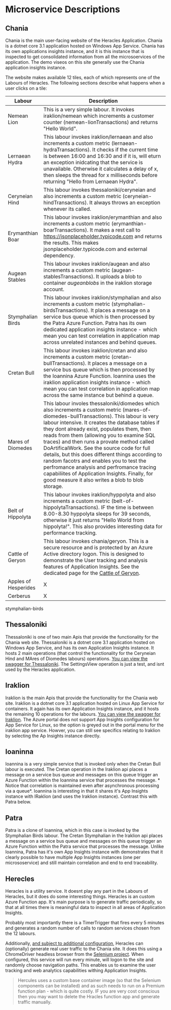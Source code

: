 # Microservice Descriptions 
## Chania

Chania is the main user-facing website of the Heracles Application.  Chania is a dotnet core 3.1 application hosted on Windows App Service.  Chania has its own applications insights instance, and it is this instance that is inspected to get consolidated information from all the microsoervices of the application.  The demo viseos on this site generally use the Chania application insights instance.

The website makes available 12 tiles, each of which represents one of the Labours of Heracles. The following sections describe what happens when a user clicks on a tile:

| Labour | Description |
| --- | ----------- |
| Nemean Lion | This is a very simple labour.  It invokes iraklion/nemean which increments a customer counter (nemean-lionTransactions) and returns "Hello World". |
| Lernaean Hydra | This labour invokes iraklion/lernaean and also increments a custom metric (lernaean-hydraTransactions).  It checks if the current time is between 16:00 and 16:30 and if it is, will eturn an exception inidcating that the service is unavailable.  Otherwise it calculates a delay of x, then sleeps the thread for x milliseconds before returning "Hello from Lernaean Hydra". |
| Ceryneian Hind | This labour invokes thessaloniki/ceryneian and also increments a custom metric (ceryneian-hindTransactions). It always throws an exception whenever its called. |
| Erymanthian Boar | This labour invokes iraklion/erymanthian and also increments a custom metric (erymanthian-boarTransactions). It makes a rest call to https://jsonplaceholder.typicode.com and returns the results. This makes jsonplaceholder.typicode.com and external dependency. |
| Augean Stables| This labour invokes iraklion/augean and also increments a custom metric (augean-stablesTransactions). It uploads a blob to container *augeanblobs* in the iraklion storage account. |
| Stymphalian Birds | This labour invokes iraklion/stymphalian and also increments a custom metric (stymphalian-birdsTransactions). It places a message on a service bus queue which is then processed by the Patra Azure Function.  Patra has its own dedicated application insights instance - which mean you can test correlation in application map across unrelated instances and behind queues. |
| Cretan Bull | This labour invokes iraklion/cretan and also increments a custom metric (cretan-bullTransactions). It places a message on a service bus queue which is then processed by the Ioannina Azure Function.  Ioannina uses the iraklion application insights instance - which mean you can test correlation in application map across the same instance but behind a queue. |
| Mares of Diomedes | This labour involes thessaloniki/diomedes which also increments a custom metric (mares-of-diomedes-bullTransactions).  This labour is very labour intensive.  It creates the database tables if they dont already exist, populates them, then reads from them (allowing you to examine SQL traces) and then runs a provate method called DoArtificalWork.  See the source code for full details, but this does different things according to random facotrs and enables you to test the perfromance analysis and perfromance tracing capabiliites of Application Insights.  Finally, for good measure it also writes a blob to blob storage.|
| Belt of Hippolyta | This labour invokes iraklion/hyppolyta and also increments a custom metric (belt-of-hippolytaTransactions). IF the time is between 8.00-8.30 hyppolyta sleeps for 39 seconds, otherwise it just returns "Hello World from hippolyta!".  This also provides interesting data for performance tracking. |
| Cattle of Geryon | This labour invokes chania/geryon.  This is a secure resource and is protected by an Azure Active directory logon.  This is designed to demonstrate the User tracking and analysis features of Application Insights.  See the dedicated page for the [Cattle of Geryon](cattle-of-geryon.md). |
| Apples of Hesperides | X |
| Cerberus | X |

stymphalian-birds
## Thessaloniki

Thessaloniki is one of two main Apis that provide the functionality for the Chania web site.  Thessaloniki is a dotnet core 3.1 application hosted on Windows App Service, and has its own Application Insights instance.  It hosts 2 main operations (that control the functionality for the Ceryneian Hind and MAres of Diomedes labours) operations. [You can view the swagger for Thessaloniki](https://hercthessaloniki-api.azurewebsites.net/index.html). The SettingsView operation is just a test, and isnt used by the Heracles application.

## Iraklion

Iraklion is the main Apis that provide the functionality for the  Chania web site. Iraklion is a dotnet core 3.1 application hosted on Linux App Service for containers.  It again has its own Application Insights instance, and it hosts the remaining 10 operations for the labours. [You can view the swagger for Iraklion](https://herciraklion-api.azurewebsites.net/index.html). The Azure portal does not support App Insights configuration for App Service for Linux, so the option is greyed out in the portal menu for the iraklion app service.  Howver, you can still see specifics relating to Iraklion by selecting the Ap Insights instance directly.

## Ioaninna

Ioannina is a very simple service that is invoked only when the Cretan Bull labour is executed.  The Cretan operation in the Iraklion api places a message on a service bus queue and messages on this queue trigger an Azure Function within the Ioannina service that processes the message.   * Notice that correlation is maintained even after asynchronous processing via a queue*. Ioannina is interesting in that it shares it's App Insights instance with IRaklion (and uses the Iraklion instance).  Contrast this with Patra below.

## Patra

Patra is a clone of Ioannina, which in this case is invoked by the Stymphalian Birds labour.  The Cretan Stymphalian in the Iraklion api places a message on a service bus queue and messages on this queue trigger an Azure Function within the Patra service that processes the message.  Unlike Ioannina, Patra has it's own App Insights instance with demonstrates that it clearly possible to have multiple App Insights instances (one per micrososervice) and still maintain correlation and end to end traceability.

## Herecles

Heracles is a utility service.  It doesnt play any part in the Labours of Heracles, but it does do some interesting things.  Heracles is an custom Azure Function app.  It's main purpose is to generate traffic periodically, so that at all times there is meaningful data to inspect in all areas of Application Insights.

Probably most importantly there is a TimerTrigger that fires every 5 minutes and generates a random number of calls to random services chosen from the 12 labours.

Additionally, [and subject to additional configuration](configure-ui-generator.md), Heracles can (optionally) generate real user traffic to the Chania site.  It does this using a ChromeDriver headless browser from the [Selenium project](https://github.com/SeleniumHQ).  When configured, this service will run every minute, will logon to the site and randomly choose navigation paths.  This enables us to examine the user tracking and web analytics capabilities withing Application Insights.

> Hercules uses a custom base container image (so that the Selenium components can be installed) and as such needs to run on a Premium function plan - which is quite costly.  IF you are very cost conscious then you may want to delete the Hracles function app and generate traffic manually.
